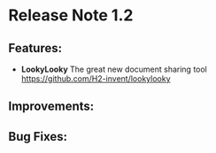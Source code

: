 # Release Note 1.2

## Features:
* **LookyLooky** The great new document sharing tool https://github.com/H2-invent/lookylooky

## Improvements:

## Bug Fixes:
